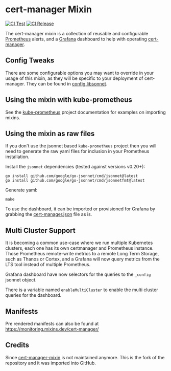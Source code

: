 # cert-manager Mixin

[![CI Test](https://github.com/imusmanmalik/cert-manager-mixin/actions/workflows/test.yaml/badge.svg)](https://github.com/imusmanmalik/cert-manager-mixin/actions/workflows/test.yaml) [![CI Release](https://github.com/imusmanmalik/cert-manager-mixin/actions/workflows/release.yaml/badge.svg)](https://github.com/imusmanmalik/cert-manager-mixin/actions/workflows/release.yaml)

The cert-manager mixin is a collection of reusable and configurable [Prometheus](https://prometheus.io/) alerts, and a [Grafana](https://grafana.com) dashboard to help with operating [cert-manager](https://cert-manager.io/).

## Config Tweaks

There are some configurable options you may want to override in your usage of this mixin, as they will be specific to your deployment of cert-manager. They can be found in [config.libsonnet](config.libsonnet).

## Using the mixin with kube-prometheus

See the [kube-prometheus](https://github.com/coreos/kube-prometheus#kube-prometheus)
project documentation for examples on importing mixins.

## Using the mixin as raw files

If you don't use the jsonnet based `kube-prometheus` project then you will need to
generate the raw yaml files for inclusion in your Prometheus installation.

Install the `jsonnet` dependencies (tested against versions v0.20+):

```shell
go install github.com/google/go-jsonnet/cmd/jsonnet@latest
go install github.com/google/go-jsonnet/cmd/jsonnetfmt@latest
```

Generate yaml:

```shell
make
```

To use the dashboard, it can be imported or provisioned for Grafana by grabbing the [cert-manager.json](dashboards/cert-manager.json) file as is.

## Multi Cluster Support

It is becoming a common use-case where we run multiple Kubernetes clusters, each one has its own certmanager and Prometheus instance. Those Prometheus remote-write metrics to a remote Long Term Storage, such as Thanos or Cortex, and a Grafana will now query metrics from the LTS tool instead of multiple Prometheus.

Grafana dashboard have now selectors for the queries to the `_config` jsonnet object.

There is a variable named `enableMultiCluster` to enable the multi cluster queries for the dashboard.

## Manifests

Pre rendered manifests can also be found at https://monitoring.mixins.dev/cert-manager/

## Credits

Since [cert-manager-mixin](https://gitlab.com/uneeq-oss/cert-manager-mixin) is not maintained anymore. This is the fork of the repository and it was imported into GitHub.
